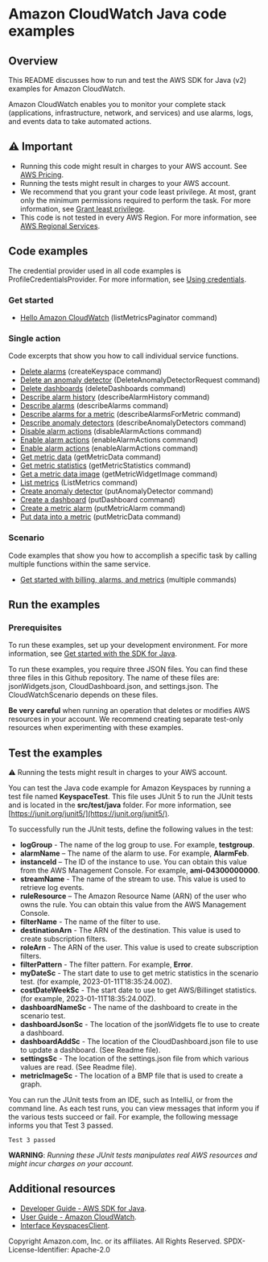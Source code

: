 # Amazon CloudWatch Java code examples

## Overview
This README discusses how to run and test the AWS SDK for Java (v2) examples for Amazon CloudWatch.

Amazon CloudWatch enables you to monitor your complete stack (applications, infrastructure, network, and services) and use alarms, logs, and events data to take automated actions. 

## ⚠️ Important
* Running this code might result in charges to your AWS account. See [AWS Pricing](https://aws.amazon.com/pricing/).
* Running the tests might result in charges to your AWS account.
* We recommend that you grant your code least privilege. At most, grant only the minimum permissions required to perform the task. For more information, see [Grant least privilege](https://docs.aws.amazon.com/IAM/latest/UserGuide/best-practices.html#grant-least-privilege). 
* This code is not tested in every AWS Region. For more information, see [AWS Regional Services](https://aws.amazon.com/about-aws/global-infrastructure/regional-product-services).

## Code examples

The credential provider used in all code examples is ProfileCredentialsProvider. For more information, see [Using credentials](https://docs.aws.amazon.com/sdk-for-java/latest/developer-guide/credentials.html).

### Get started

- [Hello Amazon CloudWatch](https://github.com/awsdocs/aws-doc-sdk-examples/blob/main/javav2/example_code/cloudwatch/src/main/java/com/example/cloudwatch/HelloService.java) (listMetricsPaginator command)

### Single action

Code excerpts that show you how to call individual service functions.

- [Delete alarms](https://github.com/awsdocs/aws-doc-sdk-examples/blob/main/javav2/example_code/cloudwatch/src/main/java/com/example/cloudwatch/DeleteAlarm.java) (createKeyspace command)
- [Delete an anomaly detector](https://github.com/awsdocs/aws-doc-sdk-examples/blob/main/javav2/example_code/cloudwatch/src/main/java/com/example/cloudwatch/CloudWatchScenario.java)  (DeleteAnomalyDetectorRequest command)
- [Delete dashboards](https://github.com/awsdocs/aws-doc-sdk-examples/blob/main/javav2/example_code/cloudwatch/src/main/java/com/example/cloudwatch/CloudWatchScenario.java)  (deleteDashboards command)
- [Describe alarm history](https://github.com/awsdocs/aws-doc-sdk-examples/blob/main/javav2/example_code/cloudwatch/src/main/java/com/example/cloudwatch/CloudWatchScenario.java)  (describeAlarmHistory command)
- [Describe alarms](https://github.com/awsdocs/aws-doc-sdk-examples/blob/main/javav2/example_code/cloudwatch/src/main/java/com/example/cloudwatch/CloudWatchScenario.java)  (describeAlarms command)
- [Describe alarms for a metric](https://github.com/awsdocs/aws-doc-sdk-examples/blob/main/javav2/example_code/cloudwatch/src/main/java/com/example/cloudwatch/CloudWatchScenario.java)  (describeAlarmsForMetric command)
- [Describe anomaly detectors](https://github.com/awsdocs/aws-doc-sdk-examples/blob/main/javav2/example_code/cloudwatch/src/main/java/com/example/cloudwatch/CloudWatchScenario.java)  (describeAnomalyDetectors command)
- [Disable alarm actions](https://github.com/awsdocs/aws-doc-sdk-examples/blob/main/javav2/example_code/cloudwatch/src/main/java/com/example/cloudwatch/DisableAlarmActions.java)  (disableAlarmActions command)
- [Enable alarm actions](https://github.com/awsdocs/aws-doc-sdk-examples/blob/main/javav2/example_code/cloudwatch/src/main/java/com/example/cloudwatch/EnableAlarmActions.java)  (enableAlarmActions command)
- [Enable alarm actions](https://github.com/awsdocs/aws-doc-sdk-examples/blob/main/javav2/example_code/cloudwatch/src/main/java/com/example/cloudwatch/EnableAlarmActions.java)  (enableAlarmActions command)
- [Get metric data](https://github.com/awsdocs/aws-doc-sdk-examples/blob/main/javav2/example_code/cloudwatch/src/main/java/com/example/cloudwatch/CloudWatchScenario.java)  (getMetricData command)
- [Get metric statistics](https://github.com/awsdocs/aws-doc-sdk-examples/blob/main/javav2/example_code/cloudwatch/src/main/java/com/example/cloudwatch/CloudWatchScenario.java)  (getMetricStatistics command)
- [Get a metric data image](https://github.com/awsdocs/aws-doc-sdk-examples/blob/main/javav2/example_code/cloudwatch/src/main/java/com/example/cloudwatch/CloudWatchScenario.java)  (getMetricWidgetImage command)
- [List metrics](https://github.com/awsdocs/aws-doc-sdk-examples/blob/main/javav2/example_code/cloudwatch/src/main/java/com/example/cloudwatch/CloudWatchScenario.java)  (ListMetrics command)
- [Create anomaly detector](https://github.com/awsdocs/aws-doc-sdk-examples/blob/main/javav2/example_code/cloudwatch/src/main/java/com/example/cloudwatch/CloudWatchScenario.java)  (putAnomalyDetector command)
- [Create a dashboard](https://github.com/awsdocs/aws-doc-sdk-examples/blob/main/javav2/example_code/cloudwatch/src/main/java/com/example/cloudwatch/CloudWatchScenario.java)  (putDashboard command)
- [Create a metric alarm](https://github.com/awsdocs/aws-doc-sdk-examples/blob/main/javav2/example_code/cloudwatch/src/main/java/com/example/cloudwatch/CloudWatchScenario.java)  (putMetricAlarm command)
- [Put data into a metric](https://github.com/awsdocs/aws-doc-sdk-examples/blob/main/javav2/example_code/cloudwatch/src/main/java/com/example/cloudwatch/CloudWatchScenario.java)  (putMetricData command)


### Scenario 

Code examples that show you how to accomplish a specific task by calling multiple functions within the same service.

- [Get started with billing, alarms, and metrics](https://github.com/awsdocs/aws-doc-sdk-examples/blob/main/javav2/example_code/cloudwatch/src/main/java/com/example/cloudwatch/CloudWatchScenario.java)  (multiple commands)

## Run the examples

### Prerequisites

To run these examples, set up your development environment. For more information, 
see [Get started with the SDK for Java](https://docs.aws.amazon.com/sdk-for-java/latest/developer-guide/setup.html). 

 To run these examples, you require three JSON files. You can find these three files in this Github repository. The name of these files are: jsonWidgets.json, CloudDashboard.json, and settings.json. The  CloudWatchScenario depends on these files. 
 
 **Be very careful** when running an operation that deletes or modifies AWS resources in your account. We recommend creating separate test-only resources when experimenting with these examples.

 ## Test the examples
 
 ⚠️ Running the tests might result in charges to your AWS account.

You can test the Java code example for Amazon Keyspaces by running a test file named **KeyspaceTest**. This file uses JUnit 5 to run the JUnit tests and is located in the **src/test/java** folder. For more information, see [https://junit.org/junit5/](https://junit.org/junit5/).

To successfully run the JUnit tests, define the following values in the test:

- **logGroup** - The name of the log group to use. For example, **testgroup**.
- **alarmName** – The name of the alarm to use. For example, **AlarmFeb**.
- **instanceId** – The ID of the instance to use. You can obtain this value from the AWS Management Console. For example, **ami-04300000000**.
- **streamName** - The name of the stream to use. This value is used to retrieve log events.
- **ruleResource** – The Amazon Resource Name (ARN) of the user who owns the rule. You can obtain this value from the AWS Management Console.  
-  **filterName**  - The name of the filter to use.
- **destinationArn** - The ARN of the destination. This value is used to create subscription filters.
- **roleArn** - The ARN of the user. This value is used to create subscription filters.
- **filterPattern** - The filter pattern. For example, **Error**.
- **myDateSc** - The start date to use to get metric statistics in the scenario test. (for example, 2023-01-11T18:35:24.00Z). 
- **costDateWeekSc** - The start date to use to get AWS/Billinget statistics. (for example, 2023-01-11T18:35:24.00Z). 
- **dashboardNameSc** - The name of the dashboard to create in the scenario test. 
- **dashboardJsonSc** - The location of the jsonWidgets fle to use to create a dashboard. 
- **dashboardAddSc** - The location of the CloudDashboard.json file to use to update a dashboard. (See Readme file). 
- **settingsSc** - The location of the settings.json file from which various values are read. (See Readme file). 
- **metricImageSc** - The location of a BMP file that is used to create a graph.  

You can run the JUnit tests from an IDE, such as IntelliJ, or from the command line. As each test runs, you can view messages that inform you if the various tests succeed or fail. For example, the following message informs you that Test 3 passed.

	Test 3 passed

**WARNING**: _Running these JUnit tests manipulates real AWS resources and might incur charges on your account._

## Additional resources
* [Developer Guide - AWS SDK for Java](https://docs.aws.amazon.com/sdk-for-java/latest/developer-guide/home.html).
* [User Guide - Amazon CloudWatch](https://docs.aws.amazon.com/AmazonCloudWatch/latest/monitoring/WhatIsCloudWatch.html).
* [Interface KeyspacesClient](https://sdk.amazonaws.com/java/api/latest/software/amazon/awssdk/services/cloudwatch/CloudWatchClient.html).

Copyright Amazon.com, Inc. or its affiliates. All Rights Reserved. SPDX-License-Identifier: Apache-2.0
